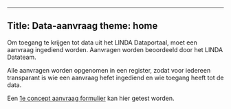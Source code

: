 ---
Title: Data-aanvraag
theme: home
----

Om toegang te krijgen tot data uit het LINDA Dataportaal, moet een aanvraag ingediend worden. Aanvragen worden beoordeeld door het LINDA Datateam.

Alle aanvragen worden opgenomen in een register, zodat voor iedereen transparant is wie een aanvraag hefet ingediend en wie toegang heeft tot de data.

Een [1e concept aanvraag formulier](https://forms.office.com/pages/responsepage.aspx?id=zovE1ocJYUOwYapzI_MdDkWmv1HFnYlJuOLEDHKJCiVUM1o2N1k5UFJDTFRSVkFJTzhDS0c3S1NVQi4u&route=shorturl) kan hier getest worden.

